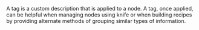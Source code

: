 A tag is a custom description that is applied to a node. A tag, once
applied, can be helpful when managing nodes using knife or when building
recipes by providing alternate methods of grouping similar types of
information.
